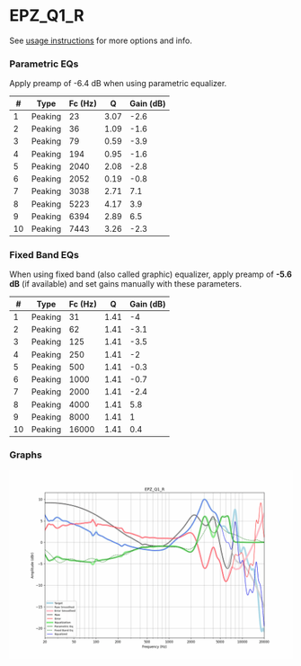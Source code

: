 # EPZ_Q1_R
See [usage instructions](https://github.com/jaakkopasanen/AutoEq#usage) for more options and info.

### Parametric EQs
Apply preamp of -6.4 dB when using parametric equalizer.

|   # | Type    |   Fc (Hz) |    Q |   Gain (dB) |
|-----|---------|-----------|------|-------------|
|   1 | Peaking |        23 | 3.07 |        -2.6 |
|   2 | Peaking |        36 | 1.09 |        -1.6 |
|   3 | Peaking |        79 | 0.59 |        -3.9 |
|   4 | Peaking |       194 | 0.95 |        -1.6 |
|   5 | Peaking |      2040 | 2.08 |        -2.8 |
|   6 | Peaking |      2052 | 0.19 |        -0.8 |
|   7 | Peaking |      3038 | 2.71 |         7.1 |
|   8 | Peaking |      5223 | 4.17 |         3.9 |
|   9 | Peaking |      6394 | 2.89 |         6.5 |
|  10 | Peaking |      7443 | 3.26 |        -2.3 |

### Fixed Band EQs
When using fixed band (also called graphic) equalizer, apply preamp of **-5.6 dB** (if available) and set gains manually with these parameters.

|   # | Type    |   Fc (Hz) |    Q |   Gain (dB) |
|-----|---------|-----------|------|-------------|
|   1 | Peaking |        31 | 1.41 |        -4   |
|   2 | Peaking |        62 | 1.41 |        -3.1 |
|   3 | Peaking |       125 | 1.41 |        -3.5 |
|   4 | Peaking |       250 | 1.41 |        -2   |
|   5 | Peaking |       500 | 1.41 |        -0.3 |
|   6 | Peaking |      1000 | 1.41 |        -0.7 |
|   7 | Peaking |      2000 | 1.41 |        -2.4 |
|   8 | Peaking |      4000 | 1.41 |         5.8 |
|   9 | Peaking |      8000 | 1.41 |         1   |
|  10 | Peaking |     16000 | 1.41 |         0.4 |

### Graphs
![](./EPZ_Q1_R.png)
